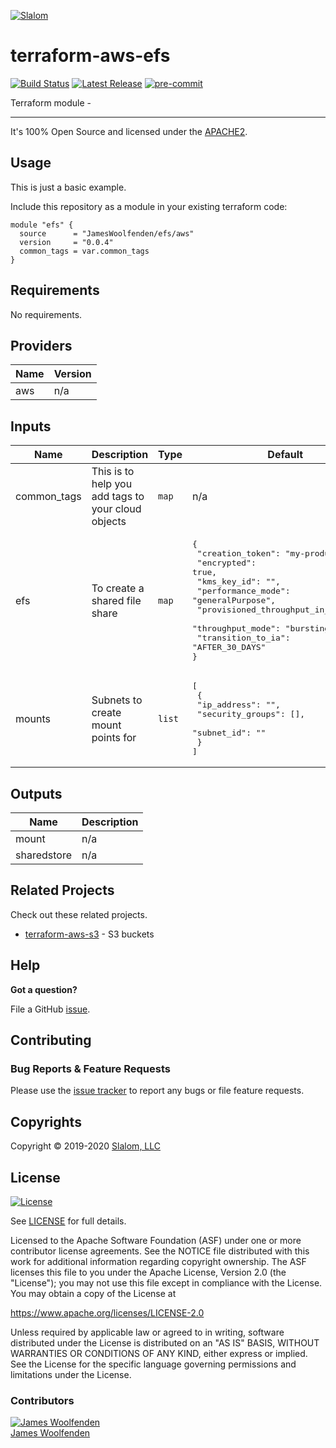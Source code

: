 [![Slalom][logo]](https://slalom.com)

# terraform-aws-efs

[![Build Status](https://github.com/JamesWoolfenden/terraform-aws-efs/workflows/Verify%20and%20Bump/badge.svg?branch=master)](https://github.com/JamesWoolfenden/terraform-aws-efs)
[![Latest Release](https://img.shields.io/github/release/JamesWoolfenden/terraform-aws-efs.svg)](https://github.com/JamesWoolfenden/terraform-aws-efs/releases/latest)
[![pre-commit](https://img.shields.io/badge/pre--commit-enabled-brightgreen?logo=pre-commit&logoColor=white)](https://github.com/pre-commit/pre-commit)

Terraform module -

---

It's 100% Open Source and licensed under the [APACHE2](LICENSE).

## Usage

This is just a basic example.

Include this repository as a module in your existing terraform code:

```hcl
module "efs" {
  source      = "JamesWoolfenden/efs/aws"
  version     = "0.0.4"
  common_tags = var.common_tags
}
```

<!-- BEGINNING OF PRE-COMMIT-TERRAFORM DOCS HOOK -->
## Requirements

No requirements.

## Providers

| Name | Version |
|------|---------|
| aws | n/a |

## Inputs

| Name | Description | Type | Default | Required |
|------|-------------|------|---------|:--------:|
| common\_tags | This is to help you add tags to your cloud objects | `map` | n/a | yes |
| efs | To create a shared file share | `map` | <pre>{<br>  "creation_token": "my-product",<br>  "encrypted": true,<br>  "kms_key_id": "",<br>  "performance_mode": "generalPurpose",<br>  "provisioned_throughput_in_mibps": 0,<br>  "throughput_mode": "bursting",<br>  "transition_to_ia": "AFTER_30_DAYS"<br>}</pre> | no |
| mounts | Subnets to create mount points for | `list` | <pre>[<br>  {<br>    "ip_address": "",<br>    "security_groups": [],<br>    "subnet_id": ""<br>  }<br>]</pre> | no |

## Outputs

| Name | Description |
|------|-------------|
| mount | n/a |
| sharedstore | n/a |

<!-- END OF PRE-COMMIT-TERRAFORM DOCS HOOK -->

## Related Projects

Check out these related projects.

- [terraform-aws-s3](https://github.com/jameswoolfenden/terraform-aws-s3) - S3 buckets

## Help

**Got a question?**

File a GitHub [issue](https://github.com/JamesWoolfenden/terraform-aws-efs/issues).

## Contributing

### Bug Reports & Feature Requests

Please use the [issue tracker](https://github.com/JamesWoolfenden/terraform-aws-efs/issues) to report any bugs or file feature requests.

## Copyrights

Copyright © 2019-2020 [Slalom, LLC](https://slalom.com)

## License

[![License](https://img.shields.io/badge/License-Apache%202.0-blue.svg)](https://opensource.org/licenses/Apache-2.0)

See [LICENSE](LICENSE) for full details.

Licensed to the Apache Software Foundation (ASF) under one
or more contributor license agreements.  See the NOTICE file
distributed with this work for additional information
regarding copyright ownership.  The ASF licenses this file
to you under the Apache License, Version 2.0 (the
"License"); you may not use this file except in compliance
with the License.  You may obtain a copy of the License at

<https://www.apache.org/licenses/LICENSE-2.0>

Unless required by applicable law or agreed to in writing,
software distributed under the License is distributed on an
"AS IS" BASIS, WITHOUT WARRANTIES OR CONDITIONS OF ANY
KIND, either express or implied.  See the License for the
specific language governing permissions and limitations
under the License.

### Contributors

[![James Woolfenden][jameswoolfenden_avatar]][jameswoolfenden_homepage]<br/>[James Woolfenden][jameswoolfenden_homepage]

[jameswoolfenden_homepage]: https://github.com/jameswoolfenden
[jameswoolfenden_avatar]: https://github.com/jameswoolfenden.png?size=150
[logo]: https://gist.githubusercontent.com/JamesWoolfenden/5c457434351e9fe732ca22b78fdd7d5e/raw/15933294ae2b00f5dba6557d2be88f4b4da21201/slalom-logo.png
[website]: https://slalom.com
[github]: https://github.com/jameswoolfenden
[linkedin]: https://www.linkedin.com/in/jameswoolfenden/
[twitter]: https://twitter.com/JimWoolfenden

[share_twitter]: https://twitter.com/intent/tweet/?text=terraform-aws-efs&url=https://github.com/JamesWoolfenden/terraform-aws-efs
[share_linkedin]: https://www.linkedin.com/shareArticle?mini=true&title=terraform-aws-efs&url=https://github.com/JamesWoolfenden/terraform-aws-efs
[share_reddit]: https://reddit.com/submit/?url=https://github.com/JamesWoolfenden/terraform-aws-efs
[share_facebook]: https://facebook.com/sharer/sharer.php?u=https://github.com/JamesWoolfenden/terraform-aws-efs
[share_email]: mailto:?subject=terraform-aws-efs&body=https://github.com/JamesWoolfenden/terraform-aws-efs
